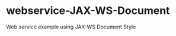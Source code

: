 webservice-JAX-WS-Document
==========================

Web service example using JAX-WS Document Style